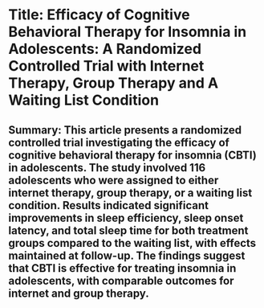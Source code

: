 # Title: Efficacy of Cognitive Behavioral Therapy for Insomnia in Adolescents: A Randomized Controlled Trial with Internet Therapy, Group Therapy and A Waiting List Condition

## Summary: This article presents a randomized controlled trial investigating the efficacy of cognitive behavioral therapy for insomnia (CBTI) in adolescents. The study involved 116 adolescents who were assigned to either internet therapy, group therapy, or a waiting list condition. Results indicated significant improvements in sleep efficiency, sleep onset latency, and total sleep time for both treatment groups compared to the waiting list, with effects maintained at follow-up. The findings suggest that CBTI is effective for treating insomnia in adolescents, with comparable outcomes for internet and group therapy.